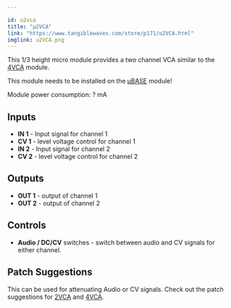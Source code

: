 ```yaml
---

id: u2vca
title: "µ2VCA"
link: "https://www.tangiblewaves.com/store/p171/u2VCA.html"
imglink: u2VCA.png
---
```





This 1/3 height micro module provides a two channel VCA similar to the [4VCA](https://wiki.aemodular.com/pmwiki.php/AeManual/4VCA) module.

This module needs to be installed on the [µBASE](https://wiki.aemodular.com/pmwiki.php/AeManual/UBASE) module!

Module power consumption: ? mA

## Inputs

*   **IN 1** - Input signal for channel 1
*   **CV 1** - level voltage control for channel 1
*   **IN 2** - Input signal for channel 2
*   **CV 2** - level voltage control for channel 2

## Outputs

*   **OUT 1** - output of channel 1
*   **OUT 2** - output of channel 2

## Controls

*   **Audio / DC/CV** switches - switch between audio and CV signals for either channel.

## Patch Suggestions

This can be used for attenuating Audio or CV signals. Check out the patch suggestions for [2VCA](https://wiki.aemodular.com/pmwiki.php/AeManual/2VCA) and [4VCA](https://wiki.aemodular.com/pmwiki.php/AeManual/4VCA).





